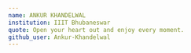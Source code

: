 ```yaml
---
name: ANKUR KHANDELWAL
institution: IIIT Bhubaneswar
quote: Open your heart out and enjoy every moment.
github_user: Ankur-Khandelwal
---
```

